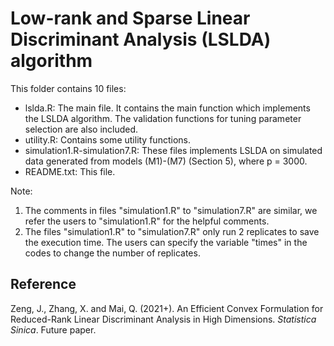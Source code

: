 # Low-rank and Sparse Linear Discriminant Analysis (LSLDA) algorithm

This folder contains 10 files:

- lslda.R: The main file. It contains the main function which implements the LSLDA algorithm. The validation functions for tuning parameter selection are also included.
- utility.R: Contains some utility functions.
- simulation1.R-simulation7.R: These files implements LSLDA on simulated data generated from models (M1)-(M7) (Section 5), where p = 3000. 
- README.txt: This file.

Note:
1. The comments in files "simulation1.R" to "simulation7.R" are similar, we refer the users to "simulation1.R" for the helpful comments.
2. The files "simulation1.R" to "simulation7.R" only run 2 replicates to save the execution time. The users can specify the variable "times" in the codes to change the number of replicates.

## Reference
Zeng, J., Zhang, X. and Mai, Q. (2021+). An Efficient Convex Formulation for Reduced-Rank Linear Discriminant Analysis in High Dimensions. *Statistica Sinica*. Future paper.
